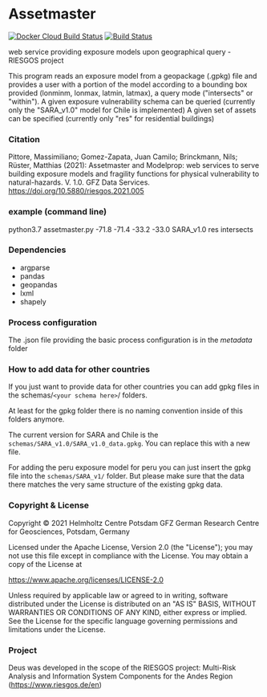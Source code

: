 # Assetmaster

[![Docker Cloud Build Status](https://img.shields.io/docker/cloud/build/gfzriesgos/assetmaster)](https://hub.docker.com/r/gfzriesgos/assetmaster)
[![Build Status](https://travis-ci.com/gfzriesgos/assetmaster.svg?branch=master)](https://travis-ci.com/gfzriesgos/assetmaster)

web service providing exposure models upon geographical query - RIESGOS project

This program reads an exposure model from a geopackage (.gpkg) file and provides a user with a portion of the model according to a bounding box provided (lonminm, lonmax, latmin, latmax), a query mode ("intersects" or "within").
A given exposure vulnerability schema can be queried (currently only the "SARA_v1.0" model for Chile is implemented)
A given set of assets can be specified (currently only "res" for residential buildings)

### Citation

Pittore, Massimiliano; Gomez-Zapata, Juan Camilo; Brinckmann, Nils; Rüster, Matthias (2021): Assetmaster and Modelprop: web services to serve building exposure models and fragility functions for physical vulnerability to natural-hazards. V. 1.0. GFZ Data Services. https://doi.org/10.5880/riesgos.2021.005

### example (command line)
python3.7 assetmaster.py -71.8 -71.4 -33.2 -33.0 SARA_v1.0 res intersects

### Dependencies
- argparse
- pandas 
- geopandas
- lxml
- shapely

### Process configuration 
The .json file providing the basic process configuration is in the *metadata* folder

### How to add data for other countries

If you just want to provide data for other countries you can add gpkg files
in the schemas/`<your schema here>`/ folders.

At least for the gpkg folder there is no naming convention inside of this folders
anymore.

The current version for SARA and Chile is the `schemas/SARA_v1.0/SARA_v1.0_data.gpkg`.
You can replace this with a new file.

For adding the peru exposure model for peru you can just insert the gpkg file into
the `schemas/SARA_v1/` folder. But please make sure that the data there matches the very
same structure of the existing gpkg data.

### Copyright & License
Copyright © 2021 Helmholtz Centre Potsdam GFZ German Research Centre for Geosciences, Potsdam, Germany

Licensed under the Apache License, Version 2.0 (the "License"); you may not use this file except in compliance with the License. You may obtain a copy of the License at

https://www.apache.org/licenses/LICENSE-2.0

Unless required by applicable law or agreed to in writing, software distributed under the License is distributed on an "AS IS" BASIS, WITHOUT WARRANTIES OR CONDITIONS OF ANY KIND, either express or implied. See the License for the specific language governing permissions and limitations under the License.

### Project

Deus was developed in the scope of the RIESGOS project:
Multi-Risk Analysis and Information System Components for the Andes Region (https://www.riesgos.de/en)

